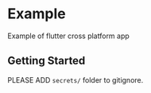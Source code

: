 # Example

Example of flutter cross platform app

## Getting Started

PLEASE ADD `secrets/` folder to gitignore.
